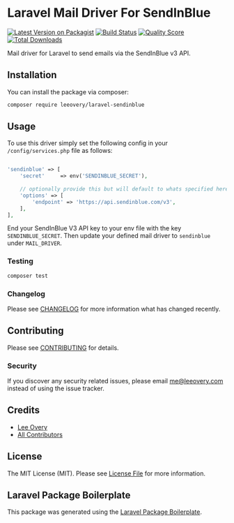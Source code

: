 # Laravel Mail Driver For SendInBlue

[![Latest Version on Packagist](https://img.shields.io/packagist/v/leeovery/laravel-sendinblue.svg?style=flat-square)](https://packagist.org/packages/leeovery/laravel-sendinblue)
[![Build Status](https://img.shields.io/travis/leeovery/laravel-sendinblue/master.svg?style=flat-square)](https://travis-ci.org/leeovery/laravel-sendinblue)
[![Quality Score](https://img.shields.io/scrutinizer/g/leeovery/laravel-sendinblue.svg?style=flat-square)](https://scrutinizer-ci.com/g/leeovery/laravel-sendinblue)
[![Total Downloads](https://img.shields.io/packagist/dt/leeovery/laravel-sendinblue.svg?style=flat-square)](https://packagist.org/packages/leeovery/laravel-sendinblue)

Mail driver for Laravel to send emails via the SendInBlue v3 API.

## Installation

You can install the package via composer:

```bash
composer require leeovery/laravel-sendinblue
```

## Usage

To use this driver simply set the following config in your `/config/services.php` file as follows:

``` php

'sendinblue' => [
    'secret'     => env('SENDINBLUE_SECRET'),
    
    // optionally provide this but will default to whats specified here...
    'options' => [
        'endpoint' => 'https://api.sendinblue.com/v3',
    ],
],

```

End your SendInBlue V3 API key to your env file with the key `SENDINBLUE_SECRET`. Then update your defined mail driver to `sendinblue` under `MAIL_DRIVER`.

### Testing

``` bash
composer test
```

### Changelog

Please see [CHANGELOG](CHANGELOG.md) for more information what has changed recently.

## Contributing

Please see [CONTRIBUTING](CONTRIBUTING.md) for details.

### Security

If you discover any security related issues, please email me@leeovery.com instead of using the issue tracker.

## Credits

- [Lee Overy](https://github.com/leeovery)
- [All Contributors](../../contributors)

## License

The MIT License (MIT). Please see [License File](LICENSE.md) for more information.

## Laravel Package Boilerplate

This package was generated using the [Laravel Package Boilerplate](https://laravelpackageboilerplate.com).
